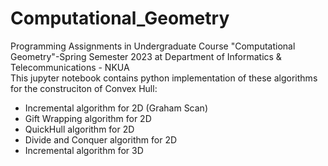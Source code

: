 # Computational_Geometry
Programming Assignments in Undergraduate Course "Computational Geometry"-Spring Semester 2023 at Department of Informatics &amp; Telecommunications - NKUA
<br />
This jupyter notebook contains python implementation of these algorithms for the construciton of Convex Hull:<br />
* Incremental algorithm for 2D (Graham Scan)
* Gift Wrapping algorithm for 2D
* QuickHull algorithm for 2D
* Divide and Conquer algorithm for 2D
* Incremental algorithm for 3D
